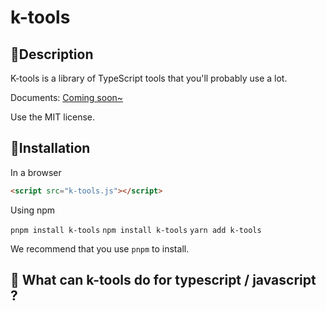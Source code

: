 # k-tools

## 📌Description

K-tools is a library of TypeScript tools that you'll probably use a lot.

Documents: <a href="#">Coming soon~</a>

Use the MIT license.

## 🎠Installation

In a browser

```html
<script src="k-tools.js"></script>
```

Using npm

`pnpm install k-tools`
`npm install k-tools`
`yarn add k-tools`

We recommend that you use `pnpm` to install.

## 📜 What can k-tools do for typescript / javascript ?
